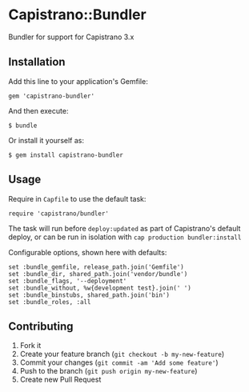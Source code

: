 # Capistrano::Bundler

Bundler for support for Capistrano 3.x

## Installation

Add this line to your application's Gemfile:

    gem 'capistrano-bundler'

And then execute:

    $ bundle

Or install it yourself as:

    $ gem install capistrano-bundler

## Usage

Require in `Capfile` to use the default task:

    require 'capistrano/bundler'

The task will run before `deploy:updated` as part of Capistrano's default deploy,
or can be run in isolation with `cap production bundler:install`

Configurable options, shown here with defaults:

    set :bundle_gemfile, release_path.join('Gemfile')
    set :bundle_dir, shared_path.join('vendor/bundle')
    set :bundle_flags, '--deployment'
    set :bundle_without, %w{development test}.join(' ')
    set :bundle_binstubs, shared_path.join('bin')
    set :bundle_roles, :all

## Contributing

1. Fork it
2. Create your feature branch (`git checkout -b my-new-feature`)
3. Commit your changes (`git commit -am 'Add some feature'`)
4. Push to the branch (`git push origin my-new-feature`)
5. Create new Pull Request
